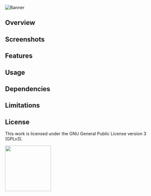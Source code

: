 ![Banner](https://s-christy.com/status-banner-service/boids/banner-slim.svg)

## Overview

## Screenshots

## Features

## Usage

## Dependencies

## Limitations

## License

This work is licensed under the GNU General Public License version 3 (GPLv3).

[<img src="https://s-christy.com/status-banner-service/GPLv3_Logo.svg" width="150" />](https://www.gnu.org/licenses/gpl-3.0.en.html)
